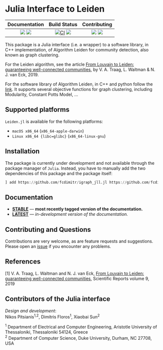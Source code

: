 # Julia Interface to Leiden


| **Documentation**                                                               | **Build Status**                                                                                | **Contributing** |
|:-------------------------------------------------------------------------------:|:-----------------------------------------------------------------------------------------------:|:-----:|
| [![][docs-stable-img]][docs-stable-url] [![][docs-latest-img]][docs-latest-url] | [![CI][github-action-img]][github-action-url] [![][codecov-img]][codecov-url] | [![][issues-img]][issues-url] [![][license-img]][license-url] |


This package is a Julia interface (i.e. a wrapper) to a software
library, in C++ implementation, of Algorithm Leiden for community
detection, also known as graph clustering. 

For the Leiden algorithm, see the article [From Louvain to Leiden: guaranteeing well-connected communities](https://www.nature.com/articles/s41598-019-41695-z/), by V. A. Traag, L. Waltman &
N. J. van Eck, 2019.

For the software library of Algorithm Leiden, in C++ and python follow the [link](https://github.com/vtraag/leidenalg). 
It supports several objective functions for graph clustering, including 
Modularity, Constant Potts Model, ... 


## Supported platforms

`Leiden.jl` is available for the following platforms:

* `macOS x86_64` (`x86_64-apple-darwin`)
* `Linux x86_64 {libc=glibc}` (`x86_64-linux-gnu`)


## Installation

The package is currently under development and not available through 
the package manager of `Julia`. Instead, you have to manually add the
two dependencies of this package and the package itself:

``` julia
] add https://github.com/fcdimitr/igraph_jll.jl https://github.com/fcdimitr/leiden_jll.jl https://github.com/pitsianis/Leiden.jl 
```

<!-- The package can be added using the Julia package manager. From the -->
<!-- Julia REPL, type `]` to enter the Pkg REPL mode and execute the -->
<!-- following command -->

<!-- ``` julia -->
<!-- pkg> add Leiden -->
<!-- ``` -->

## Documentation

- [**STABLE**][docs-stable-url] &mdash; **most recently tagged version of the documentation.**
- [**LATEST**][docs-latest-url] &mdash; *in-development version of the documentation.*

## Contributing and Questions

Contributions are very welcome, as are feature requests and
suggestions. Please open an [issue][issues-url] if you encounter any
problems.

## References

[1] V. A. Traag, L. Waltman and
N. J. van Eck, [From Louvain to Leiden: guaranteeing well-connected communities](https://www.nature.com/articles/s41598-019-41695-z/), Scientific Reports volume 9, 2019



## Contributors of the Julia interface

*Design and development*:  
Nikos Pitsianis<sup>1,2</sup>, Dimitris Floros<sup>1</sup>, Xiaobai Sun<sup>2</sup>

<sup>1</sup> Department of Electrical and Computer Engineering,
Aristotle University of Thessaloniki, Thessaloniki 54124, Greece  
<sup>2</sup> Department of Computer Science, Duke University, Durham, NC
27708, USA



[docs-latest-img]: https://img.shields.io/badge/docs-latest-blue.svg
[docs-latest-url]: https://pitsianis.github.io/Leiden.jl/dev

[docs-stable-img]: https://img.shields.io/badge/docs-stable-blue.svg
[docs-stable-url]: https://pitsianis.github.io/Leiden.jl/stable

[github-action-img]: https://github.com/pitsianis/Leiden.jl/actions/workflows/CI.yml/badge.svg?branch=main
[github-action-url]: https://github.com/pitsianis/Leiden.jl/actions/workflows/CI.yml?query=branch%3Amain

[codecov-img]: https://codecov.io/gh/pitsianis/Leiden.jl/branch/main/graph/badge.svg
[codecov-url]: https://codecov.io/gh/pitsianis/Leiden.jl

[license-img]: https://img.shields.io/github/license/pitsianis/Leiden.jl.svg
[license-url]: https://github.com/pitsianis/Leiden.jl/blob/main/LICENSE

[issues-img]: https://img.shields.io/github/issues/pitsianis/Leiden.jl.svg
[issues-url]: https://github.com/pitsianis/Leiden.jl/issues
